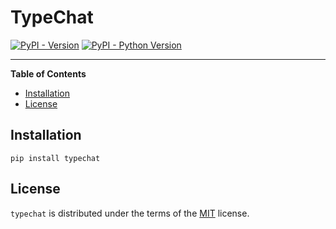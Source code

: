 # TypeChat

[![PyPI - Version](https://img.shields.io/pypi/v/typechat.svg)](https://pypi.org/project/typechat)
[![PyPI - Python Version](https://img.shields.io/pypi/pyversions/typechat.svg)](https://pypi.org/project/typechat)

-----

**Table of Contents**

- [Installation](#installation)
- [License](#license)

## Installation

```console
pip install typechat
```

## License

`typechat` is distributed under the terms of the [MIT](https://spdx.org/licenses/MIT.html) license.
